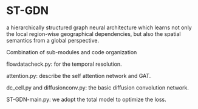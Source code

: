 # ST-GDN 
a hierarchically structured graph neural architecture which learns not only the local region-wise geographical dependencies, but also the spatial semantics from a global perspective.

Combination of sub-modules and code organization

flowdatacheck.py: for the temporal resolution.

attention.py: describe the self attention network and GAT.

dc_cell.py and diffusionconv.py: the basic diffusion convolution network.

ST-GDN-main.py: we adopt the total model to optimize the loss.
